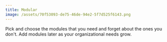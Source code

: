 ```yaml
---
title: Modular
image: /assets/70f53093-de75-46de-94e2-5f7d525f6143.png
---
```

Pick and choose the modules that you need and forget about the ones you don't. Add modules later as your organizational needs grow.